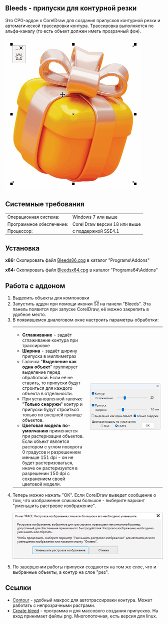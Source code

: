 <h2>Bleeds - припуски для контурной резки</h2>
Это CPG-аддон к CorelDraw для создания припусков контурной резки и автоматической трассировки контура. Трассировка выполняется по альфа-каналу (то есть объект должен иметь прозрачный фон).
<p><img src=Readme\1.gif><p>
<h2>Системные требования</h2>
<table  style="font-size:100%"><tr><td>Операционная система:<td>Windows 7 или выше
<tr><td>Программное обеспечение:<td>Corel Draw версии 18 или выше
<tr><td>Процессор:<td>с поддержкой SSE4.1</table>
<h2>Установка</h2>
<b>x86:</b>  Скопировать файл <a href=https://github.com/fersatgit/Bleeds/releases/download/v1.0/Bleedsx86.cpg>Bleeds86.cpg</a> в каталог "Programs\Addons"<p>
<b>x64:</b>  Скопировать файл <a href=https://github.com/fersatgit/Bleeds/releases/download/v1.0/Bleedsx64.cpg>Bleedsx64.cpg</a> в каталог "Programs64\Addons"
<h2>Работа с аддоном</h2><ol>
<li>Выделить объекты для компоновки
<li>Запустить аддон при помощи иконки <img src=Readme\icon.bmp> на панели "Bleeds". Эта панель появится при запуске CorelDraw, её можно закрепить в удобное место.
<li>В появившемся диалоговом окне настроить параметры обработки:<br>
<table><tr><td><ul>
<li><b>Сглаживание</b> - задаёт сглаживание контура при трассировке
<li><b>Ширина</b> - задаёт ширину припуска в миллиметрах
<li>Галочка "<b>Выделение как один объект</b>" группирует выделение перед обработкой. Если её не ставить, то припуски будут строиться для каждого объекта в отдельности.
<li>При установленной галочке "<b>Только снаружи</b>" контур и припуски будут строиться только по внешней границе объектов.
<li><b>Цветовая модель по-умолчанию</b> применяется при растеризации объектов. Если объект является растором с углом поворота 0 градусов и разрешением меньше 151 dpi - он не будет растеризоваться, иначе он растеризуется в разрешении 150 dpi с сохранением своей цветовой модели.</ul><td width=50%><img src=Readme\1.png></table>
<li>Теперь можно нажать "OK". Если CorelDraw выведет сообщение о том, что изображение слишком большое - выберите вариант "уменьшить растровое изображение".
<p><img src=Readme\2.png>
<li>По завершении работы припуски создаются на том же слое, что и выбранные объекты, а контур на слое "рез".</ol>
<h2>Ссылки</h2><ul>
<li><a href=https://github.com/elvin-nsk/Contour>Contour</a> - удобный макрос для автотрассировки контура. Может работать с непрозрачными растрами.

<li><a href=https://forum.rudtp.ru/threads/vylety-dlya-konturnoi-rezki.82555/post-1434108>Create bleed</a> - программа и для массового создания припусков. На вход принимает файлы png. Многопоточная, есть версия для linux.


